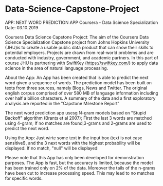 # Data-Science-Capstone-Project
APP: NEXT WORD PREDICTION APP
Coursera - Data Science Specialization 
Date: 03.10.2019

Coursera Data Science Capstone Project:
The aim of the Coursera Data Science Specialization Capstone project from Johns Hopkins University (JHU)is to create a usable public data product that can show their skills to potential employers. 
Projects are drawn from real-world problems and are conducted with industry, government, and academic partners. 
In this part of course JHU is partnering with SwiftKey (https://swiftkey.com/) to apply data science in the area of natural language processing.

About the App:
An App has been created that is able to predict the next word given a sequence of words.
The prediction model has been built on texts from three sources, namely Blogs, News and Twitter.
The original english corpus comprised of over 580 MB of language information including over half a billion characters. 
A summary of the data and a first exploratory analysis are reported in  the "Capstone Milestone Report"

The next word prediction app usesg N-gram models based on "Stupid Backoff" algorithm (Brants et al 2007);
First the last 3 words are matched using 4-gram; If no matches are found,3-grams and 2-grams are used to predict the next word.

Using the App:
Just wirte some text in the input box (text is not case sensitive!), and the 3 next words with the highest probability will be displayed. If no match, "null" will be displayed

Please note that this App has only been developed for demonstration purposes. The App is fast, but the accuracy is limited, because the model has been trained only on 2% of the data. 
Moreover the tails of the n-grams have been cut to increase processing speed. This may lead to no matches for specific words.
